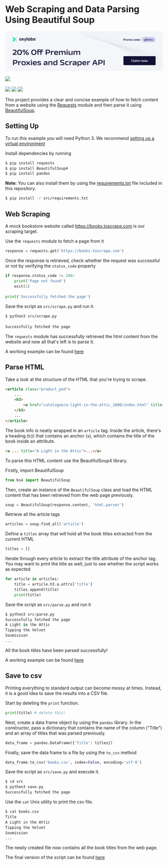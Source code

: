 # Web Scraping and Data Parsing Using Beautiful Soup

[![Oxylabs promo code](https://raw.githubusercontent.com/oxylabs/product-integrations/refs/heads/master/Affiliate-Universal-1090x275.png)](https://oxylabs.go2cloud.org/aff_c?offer_id=7&aff_id=877&url_id=112)

[![](https://dcbadge.vercel.app/api/server/eWsVUJrnG5)](https://discord.gg/GbxmdGhZjq)

[<img src="https://img.shields.io/static/v1?label=&message=python&color=brightgreen" />](https://github.com/topics/python)
[<img src="https://img.shields.io/static/v1?label=&message=beautifulsoup&color=yellow" />](https://github.com/topics/beautifulsoup)
[<img src="https://img.shields.io/static/v1?label=&message=Web%20Scraping&color=important" />](https://github.com/topics/web-scraping)

This project provides a clear and concise example of how to fetch content from a website using the [Requests](https://pypi.org/project/requests/) module and then parse it using [BeautifulSoup](https://pypi.org/project/beautifulsoup4/).

## Setting Up

To run this example you will need Python 3. We recommend [setting up a virtual environment](https://docs.python.org/3/library/venv.html)

Install dependencies by running
```bash
$ pip install requests
$ pip install BeautifulSoup4
$ pip install pandas
```

**Note**: You can also install them by using the [requirements.txt](src/requirements.txt) file included in this repository.

```bash
$ pip install -r src/requirements.txt
```

## Web Scraping

A mock bookstore website called https://books.toscrape.com is our scraping target.

Use the `requests` module to fetch a page from it

```python
response = requests.get('https://books.toscrape.com')
```

Once the response is retrieved, check whether the request was successful or not by verifying the `status_code` property

```python
if response.status_code != 200:
    print('Page not found')
    exit(1)

print('Successfully fetched the page')
```

Save the script as `src/scrape.py` and run it. 

```bash
$ python3 src/scrape.py

Successfully fetched the page
```

The `requests` module has successfully retrieved the html content from the website and now all that's left is to parse it.

A working example can be found [here](src/scrape.py)

## Parse HTML

Take a look at the structure of the HTML that you're trying to scrape.

```html
<article class="product_pod">
    ...
    <h3>
        <a href="catalogue/a-light-in-the-attic_1000/index.html" title="A Light in the Attic">A Light in the ...</a>
    </h3>
    ...
</article>
```

The book info is neatly wrapped in an `article` tag. Inside the article, there's a heading (`h3`) that contains an anchor (`a`), which contains the title of the book inside an attribute.

```html
<a ... title="A Light in the Attic">...</a>
```

To parse this HTML content use the BeautifulSoup4 library.

Firstly, import BeautifulSoup
```python
from bs4 import BeautifulSoup
```

Then, create an instance of the `BeautifulSoup` class and load the HTML content that has been retrieved from the web page previously.

```python
soup = BeautifulSoup(response.content, 'html.parser')
```

Retrieve all the article tags

```python
articles = soup.find_all('article')
```

Define a `titles` array that will hold all the book titles extracted from the current HTML

```python
titles = []
```

Iterate through every article to extract the title attribute of the anchor tag. You may want to print the title as well, just to see whether the script works as expected

```python
for article in articles:
    title = article.h3.a.attrs['title']
    titles.append(title)
    print(title)
```

Save the script as `src/parse.py` and run it

```python
$ python3 src/parse.py                                              
Successfully fetched the page         
A Light in the Attic       
Tipping the Velvet
Soumission
...
```

All the book titles have been parsed successfully!

A working example can be found [here](src/parse.py)

## Save to csv

Printing everything to standard output can become messy at times. Instead, it is a good idea to save the results into a CSV file. 

Start by deleting the `print` function.
```python
print(title) # delete this!
```

Next, create a data frame object by using the `pandas` library. In the constructor, pass a dictionary that contains the name of the column ("Title") and an array of titles that was parsed previously.

```python
data_frame = pandas.DataFrame({'Title': titles})
```

Finally, save the data frame to a file by using the `to_csv` method

```python
data_frame.to_csv('books.csv', index=False, encoding='utf-8')
```

Save the script as `src/save.py` and execute it.

```bash
$ cd src
$ python3 save.py
Successfully fetched the page
```

Use the `cat` Unix utility to print the csv file. 

```bash
$ cat books.csv
Title
A Light in the Attic       
Tipping the Velvet
Soumission
...
```

The newly created file now contains all the book titles from the web page.

The final version of the script can be found [here](src/save.py)
